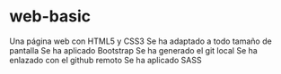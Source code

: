 # web-basic
Una página web con HTML5 y CSS3
Se ha adaptado a todo tamaño de pantalla
Se ha aplicado Bootstrap
Se ha generado el git local
Se ha enlazado con el github remoto
Se ha aplicado SASS

